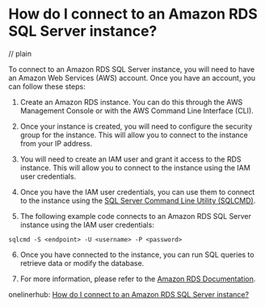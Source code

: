 # How do I connect to an Amazon RDS SQL Server instance?
// plain

To connect to an Amazon RDS SQL Server instance, you will need to have an Amazon Web Services (AWS) account. Once you have an account, you can follow these steps:

1. Create an Amazon RDS instance. You can do this through the AWS Management Console or with the AWS Command Line Interface (CLI).

2. Once your instance is created, you will need to configure the security group for the instance. This will allow you to connect to the instance from your IP address.

3. You will need to create an IAM user and grant it access to the RDS instance. This will allow you to connect to the instance using the IAM user credentials.

4. Once you have the IAM user credentials, you can use them to connect to the instance using the [SQL Server Command Line Utility (SQLCMD)](https://docs.microsoft.com/en-us/sql/tools/sqlcmd-utility).

5. The following example code connects to an Amazon RDS SQL Server instance using the IAM user credentials:

```
sqlcmd -S <endpoint> -U <username> -P <password>
```

6. Once you have connected to the instance, you can run SQL queries to retrieve data or modify the database.

7. For more information, please refer to the [Amazon RDS Documentation](https://aws.amazon.com/rds/).

onelinerhub: [How do I connect to an Amazon RDS SQL Server instance?](https://onelinerhub.com/amazon-redshift/how-do-i-connect-to-an-amazon-rds-sql-server-instance)